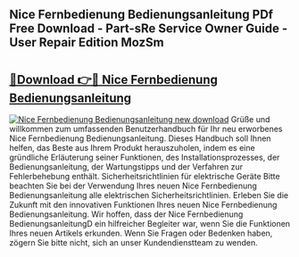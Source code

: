 ## Nice Fernbedienung Bedienungsanleitung PDf Free Download - Part-sRe Service Owner Guide - User Repair Edition MozSm

# <h2><a href="http://df4qte9.blite.top/?on=Nice+Fernbedienung+Bedienungsanleitung">🔗Download 👉🔴 Nice Fernbedienung Bedienungsanleitung</a></h2>

[![Nice Fernbedienung Bedienungsanleitung new download](https://i.imgur.com/lujVjoI.png)](http://df4qte9.blite.top/?on=Nice+Fernbedienung+Bedienungsanleitung)
Grüße und willkommen zum umfassenden Benutzerhandbuch für Ihr neu erworbenes Nice Fernbedienung Bedienungsanleitung. Dieses Handbuch soll Ihnen helfen, das Beste aus Ihrem Produkt herauszuholen, indem es eine gründliche Erläuterung seiner Funktionen, des Installationsprozesses, der Bedienungsanleitung, der Wartungstipps und der Verfahren zur Fehlerbehebung enthält. Sicherheitsrichtlinien für elektrische Geräte Bitte beachten Sie bei der Verwendung Ihres neuen Nice Fernbedienung Bedienungsanleitung alle elektrischen Sicherheitsrichtlinien. Erleben Sie die Zukunft mit den innovativen Funktionen Ihres neuen Nice Fernbedienung Bedienungsanleitung. Wir hoffen, dass der Nice Fernbedienung BedienungsanleitungD ein hilfreicher Begleiter war, wenn Sie die Funktionen Ihres neuen Artikels erkunden. Wenn Sie Fragen oder Bedenken haben, zögern Sie bitte nicht, sich an unser Kundendienstteam zu wenden.
